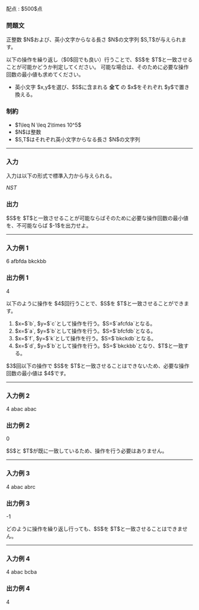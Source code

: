 
<div>

<span>

<span>

<p>
配点 : $500$点
</p>

<div>

<section>

### **問題文**

<p>
正整数 $N$および、英小文字からなる長さ $N$の文字列 $S,T$が与えられます。
</p>

<p>
以下の操作を繰り返し（$0$回でも良い）行うことで、$S$を $T$と一致させることが可能かどうか判定してください。
可能な場合は、そのために必要な操作回数の最小値も求めてください。
</p>

<ul>

<li>
英小文字 $x,y$を選び、$S$に含まれる 
<strong>
全て
</strong>
の $x$をそれぞれ $y$で置き換える。
</li>

</ul>

</section>

</div>

<div>

<section>

### **制約**

<ul>

<li>
$1\leq N \leq 2\times 10^5$
</li>

<li>
$N$は整数
</li>

<li>
$S,T$はそれぞれ英小文字からなる長さ $N$の文字列
</li>

</ul>

</section>

</div>

---

<div>

<div>

<section>

### **入力**

<p>
入力は以下の形式で標準入力から与えられる。
</p>

<div>

$N$$S$$T$
</div>

</section>

</div>

<div>

<section>

### **出力**

<p>
$S$を $T$と一致させることが可能ならばそのために必要な操作回数の最小値を、不可能ならば $-1$を出力せよ。
</p>

</section>

</div>

</div>

---

<div>

<section>

### **入力例 1**

<div>

6
afbfda
bkckbb

</div>

</section>

</div>

<div>

<section>

### **出力例 1**

<div>

4

</div>

<p>
以下のように操作を $4$回行うことで、$S$を $T$と一致させることができます。
</p>

<ol>

<li>
$x=$`b`, $y=$`c`として操作を行う。$S=$`afcfda`となる。
</li>

<li>
$x=$`a`, $y=$`b`として操作を行う。$S=$`bfcfdb`となる。
</li>

<li>
$x=$`f`, $y=$`k`として操作を行う。$S=$`bkckdb`となる。
</li>

<li>
$x=$`d`, $y=$`b`として操作を行う。$S=$`bkckbb`となり、$T$と一致する。
</li>

</ol>

<p>
$3$回以下の操作で $S$を $T$と一致させることはできないため、必要な操作回数の最小値は $4$です。
</p>

</section>

</div>

---

<div>

<section>

### **入力例 2**

<div>

4
abac
abac

</div>

</section>

</div>

<div>

<section>

### **出力例 2**

<div>

0

</div>

<p>
$S$と $T$が既に一致しているため、操作を行う必要はありません。
</p>

</section>

</div>

---

<div>

<section>

### **入力例 3**

<div>

4
abac
abrc

</div>

</section>

</div>

<div>

<section>

### **出力例 3**

<div>

-1

</div>

<p>
どのように操作を繰り返し行っても、$S$を $T$と一致させることはできません。
</p>

</section>

</div>

---

<div>

<section>

### **入力例 4**

<div>

4
abac
bcba

</div>

</section>

</div>

<div>

<section>

### **出力例 4**

<div>

4

</div>

</section>

</div>

</span>

</span>

</div>
